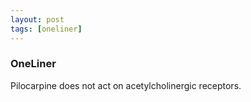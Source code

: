 ```yaml
---
layout: post
tags: [oneliner]
---
```



### OneLiner

Pilocarpine does not act on acetylcholinergic receptors.
